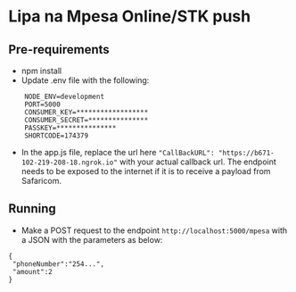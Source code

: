 # Lipa na Mpesa Online/STK push

## Pre-requirements
* npm install
* Update .env file with the following:
```
    NODE_ENV=development
    PORT=5000
    CONSUMER_KEY=******************
    CONSUMER_SECRET=***************
    PASSKEY=***************
    SHORTCODE=174379
```            
* In the app.js file, replace the url here ```"CallBackURL": "https://b671-102-219-208-18.ngrok.io"``` with your actual callback url. The endpoint needs to be exposed to the internet if it is to receive a payload from Safaricom.

## Running
* Make a POST request to the endpoint ```http://localhost:5000/mpesa``` with a JSON with the parameters as below:
```
{
 "phoneNumber":"254...",
 "amount":2
}
```